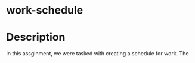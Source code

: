 # work-schedule

# Description
 In this assginment, we were tasked with creating a schedule for work. The 